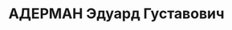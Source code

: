 ---
title: АДЕРМАН Эдуард Густавович
description: "Род. в 1901, г. Ленинград, эстонец, член ВКП(б) до 1935. Проживал: г.\
  \ Иркутск. Инспектор технадзора Восточно-Сибирского речного пароходства \n  Арестован\
  \ 11.09.1937. Обв. по ст. ст. 58-7-9-11 УК РСФСР. Приговор: выездная сессия ВК ВС\
  \ СССР в г. Иркутск, 25.10.1937 – ВМН. Расстрелян 25.10.1937, г.Иркутск"
---